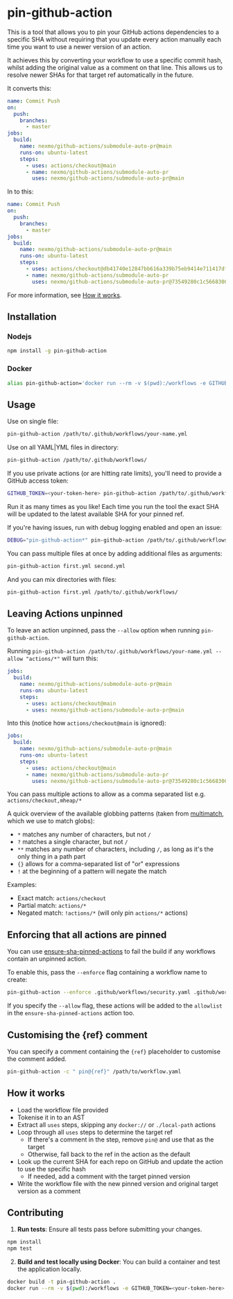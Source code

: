 # pin-github-action

This is a tool that allows you to pin your GitHub actions dependencies to a
specific SHA without requiring that you update every action manually each time
you want to use a newer version of an action.

It achieves this by converting your workflow to use a specific commit hash,
whilst adding the original value as a comment on that line. This allows us to
resolve newer SHAs for that target ref automatically in the future.

It converts this:

```yaml
name: Commit Push
on:
  push:
    branches:
      - master
jobs:
  build:
    name: nexmo/github-actions/submodule-auto-pr@main
    runs-on: ubuntu-latest
    steps:
      - uses: actions/checkout@main
      - name: nexmo/github-actions/submodule-auto-pr
        uses: nexmo/github-actions/submodule-auto-pr@main
```

In to this:

```yaml
name: Commit Push
on:
  push:
    branches:
      - master
jobs:
  build:
    name: nexmo/github-actions/submodule-auto-pr@main
    runs-on: ubuntu-latest
    steps:
      - uses: actions/checkout@db41740e12847bb616a339b75eb9414e711417df # pin@main
      - name: nexmo/github-actions/submodule-auto-pr
        uses: nexmo/github-actions/submodule-auto-pr@73549280c1c566830040d9a01fe9050dae6a3036 # pin@main
```

For more information, see [How it works](#how-it-works).

## Installation

### Nodejs

```bash
npm install -g pin-github-action
```

### Docker

```bash
alias pin-github-action='docker run --rm -v $(pwd):/workflows -e GITHUB_TOKEN mheap/pin-github-action'
```

## Usage

Use on single file:

```bash
pin-github-action /path/to/.github/workflows/your-name.yml
```

Use on all YAML|YML files in directory:

```bash
pin-github-action /path/to/.github/workflows/
```

If you use private actions (or are hitting rate limits), you'll need to provide
a GitHub access token:

```bash
GITHUB_TOKEN=<your-token-here> pin-github-action /path/to/.github/workflows/your-name.yml
```

Run it as many times as you like! Each time you run the tool the exact SHA will
be updated to the latest available SHA for your pinned ref.

If you're having issues, run with debug logging enabled and open an issue:

```bash
DEBUG="pin-github-action*" pin-github-action /path/to/.github/workflows/your-name.yml
```

You can pass multiple files at once by adding additional files as arguments:

```bash
pin-github-action first.yml second.yml
```

And you can mix directories with files:

```bash
pin-github-action first.yml /path/to/.github/workflows/
```

## Leaving Actions unpinned

To leave an action unpinned, pass the `--allow` option when running `pin-github-action`.

Running `pin-github-action /path/to/.github/workflows/your-name.yml --allow "actions/*"` will turn this:

```yaml
jobs:
  build:
    name: nexmo/github-actions/submodule-auto-pr@main
    runs-on: ubuntu-latest
    steps:
      - uses: actions/checkout@main
      - uses: nexmo/github-actions/submodule-auto-pr@main
```

Into this (notice how `actions/checkout@main` is ignored):

```yaml
jobs:
  build:
    name: nexmo/github-actions/submodule-auto-pr@main
    runs-on: ubuntu-latest
    steps:
      - uses: actions/checkout@main
      - name: nexmo/github-actions/submodule-auto-pr
        uses: nexmo/github-actions/submodule-auto-pr@73549280c1c566830040d9a01fe9050dae6a3036 # pin@main
```

You can pass multiple actions to allow as a comma separated list e.g. `actions/checkout,mheap/*`

A quick overview of the available globbing patterns (taken from [multimatch](https://github.com/sindresorhus/multimatch), which we use to match globs):

- `*` matches any number of characters, but not `/`
- `?` matches a single character, but not `/`
- `**` matches any number of characters, including `/`, as long as it's the only thing in a path part
- `{}` allows for a comma-separated list of "or" expressions
- `!` at the beginning of a pattern will negate the match

Examples:

- Exact match: `actions/checkout`
- Partial match: `actions/*`
- Negated match: `!actions/*` (will only pin `actions/*` actions)

## Enforcing that all actions are pinned

You can use [ensure-sha-pinned-actions](https://github.com/zgosalvez/github-actions-ensure-sha-pinned-actions) to fail the build if any workflows contain an unpinned action.

To enable this, pass the `--enforce` flag containing a workflow name to create:

```bash
pin-github-action --enforce .github/workflows/security.yaml .github/workflows
```

If you specify the `--allow` flag, these actions will be added to the `allowlist` in the `ensure-sha-pinned-actions` action too.

## Customising the {ref} comment

You can specify a comment containing the `{ref}` placeholder to customise the comment added.

```bash
pin-github-action -c " pin@{ref}" /path/to/workflow.yaml
```

## How it works

- Load the workflow file provided
- Tokenise it in to an AST
- Extract all `uses` steps, skipping any `docker://` or `./local-path` actions
- Loop through all `uses` steps to determine the target ref
  - If there's a comment in the step, remove `pin@` and use that as the target
  - Otherwise, fall back to the ref in the action as the default
- Look up the current SHA for each repo on GitHub and update the action to use the specific hash
  - If needed, add a comment with the target pinned version
- Write the workflow file with the new pinned version and original target version as a comment

## Contributing

1. **Run tests**: Ensure all tests pass before submitting your changes.

```bash
npm install
npm test
```

2. **Build and test locally using Docker**: You can build a container and test the application locally.

```bash
docker build -t pin-github-action .
docker run --rm -v $(pwd):/workflows -e GITHUB_TOKEN=<your-token-here> pin-github-action /path/to/.github/workflows/your-name.yml
```
